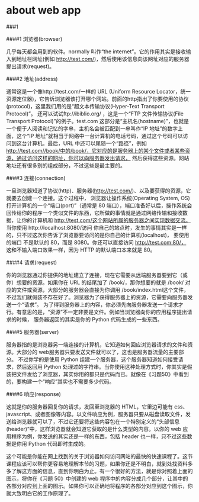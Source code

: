 # about web app

###1 

####1 浏览器(browser)

几乎每天都会用到的软件。normally 叫作“the internet”。它的作用其实是接收输入到地址栏网址(例如 http://test.com/)，然后使用该信息向该网址对应的服务器提出请求(request)。

####2 地址(address) 

通常这是一个像http://test.com/一样的 URL (Uniform Resource Locator，统一资源定位器)，它告诉浏览器该打开哪个网站。前面的http指出了你要使用的协议(protocol)，这里我们用的是“超文本传输协议(Hyper-Text Transport Protocol)”。
还可以试试ftp://ibiblio.org/ ，这是一个“FTP 文件传输协议(File Transport Protocol)”的例子。test.com
这部分是“主机名(hostname)”，也就是一个便于人阅读和记忆的字串，主机名会被匹配到一串叫作“IP 地址”的数字上面，这个“IP
地址”就相当于网络中一台计算机的电话号码，通过这个号码可以访问到这台计算机。最后，URL 中还可以尾随一个“路径”，例如
http://test.com//book/中的/book/，它对应的是服务器上的某个文件或者某些资源，通过访问这样的网址，你可以向服务器发出请求，
然后获得这些资源。网站地址还有很多别的组成部分，不过这些是最主要的。

####3 连接(connection) 

一旦浏览器知道了协议(http)、服务器(http://test.com/)、以及要获得的资源，它就要去创建一个连接。这个过程中，
 浏览器让操作系统(Operating System, OS)打开计算机的一个“端口(port)”（通常是 80 端口），端口准备好以后，操作系统会回传给你的程序一个类似文件的东西，它所做的事情就是通过网络传输和接收数据，让你的计算机和
http://test.com/这个网站所属的服务器之间实现数据交流。 当你使用 http://localhost:8080/访问
你自己的站点时，发生的事情其实是一样的，只不过这次你告诉了浏览器要访问的是你自己的计算机(localhost)，
要使用的端口 不是默认的 80，而是 8080。你还可以直接访问 http://test.com:80/， 这和不输入端口效果一样，因为 HTTP 的默认端口本来就是 80。

####4 请求(request) 

你的浏览器通过你提供的地址建立了连接，现在它需要从远端服务器要到它（或你）想要的资源。如果你在 URL 的结尾加了 /book/，那你想要的就是 /book/ 对应的文件或资源，大部分的服务器会直接为你调用
/book/index.html这个文件，不过我们就假装不存在好了。浏览器为了获得服务器上的资源，它需要向服务器发送一个“请求”。
为了得到服务器上的内容，你必须先向服务器发送一个请求才行。有意思的是，“资源”不一定非要是文件。例如当浏览器向你的应用程序提出请求的时候，
服务器返回的其实是你的 Python 代码生成的一些东西。

####5 服务器(server) 

服务器指的是浏览器另一端连接的计算机，它知道如何回应浏览器请求的文件和资源。大部分的 web服务器只要发送文件就可以了，这也是服务器流量的主要部分。
不过你学的是使用 Python 组建一个服务器，这个服务器知道如何接受请求，然后返回用 Python
处理过的字符串。当你使用这种处理方式时，你其实是假装把文件发给了浏览器，其实你用的都只是代码而已。就像在《习题50》中看到的，要构建一个“响应”其实也不需要多少代码。

####6 响应(response) 

这就是你的服务器回复你的请求，发回至浏览器的 HTML，它里边可能有 css、javascript、或者图像等内容。以文件响应为例，服务器只要从磁盘读取文件，发送给浏览器就可以了，不过它还要将这些内容包在一个特别定义的“头部信息(header)”中，这样浏览器就会知道它获取的是什么类型的内容。以你的 web 应用程序为例，你发送的其实还是一样的东西，包括 header 也一样，只不过这些数据是你用 Python 代码即时生成的。

这个可能是你能在网上找到的关于浏览器如何访问网站的最快的快速课程了。这节课程应该可以帮你更容易地理解本节的习题，如果你还是不明白，就到处找资料多多了解这方面的信息，直到你明白为止。有一个很好的方法，就是你对照着上面的图示，将你在《习题 50》中创建的 web
程序中的内容分成几个部分，让其中的各部分对应到上面的图示。如果你可以正确地将程序的各部分对应到这个图示，你就大致明白它的工作原理了。
